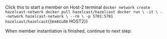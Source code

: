 Click this to start a member on Host-2 terminal
`docker network create hazelcast-network
docker pull hazelcast/hazelcast
docker run \
-it \
--network hazelcast-network \
--rm \
-p 5701:5701 hazelcast/hazelcast`{{execute HOST2}}

When member instantiation is finished, continue to next step.